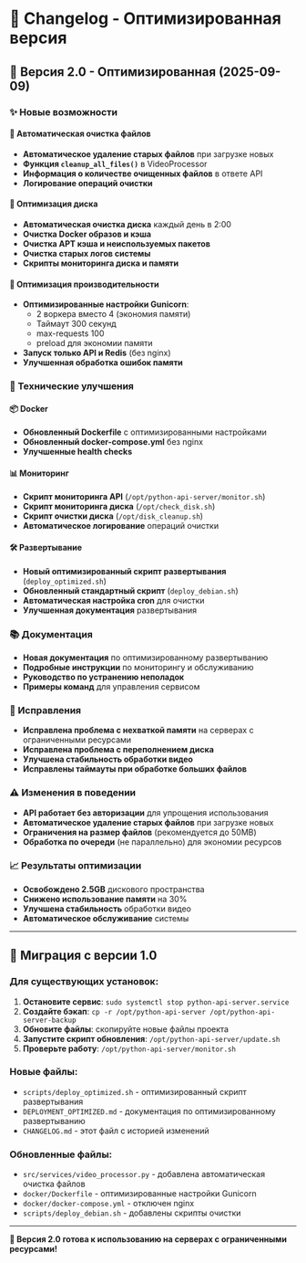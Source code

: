 # 📝 Changelog - Оптимизированная версия

## 🚀 Версия 2.0 - Оптимизированная (2025-09-09)

### ✨ Новые возможности

#### 🧹 Автоматическая очистка файлов
- **Автоматическое удаление старых файлов** при загрузке новых
- **Функция `cleanup_all_files()`** в VideoProcessor
- **Информация о количестве очищенных файлов** в ответе API
- **Логирование операций очистки**

#### 💾 Оптимизация диска
- **Автоматическая очистка диска** каждый день в 2:00
- **Очистка Docker образов и кэша**
- **Очистка APT кэша и неиспользуемых пакетов**
- **Очистка старых логов системы**
- **Скрипты мониторинга диска и памяти**

#### 🚀 Оптимизация производительности
- **Оптимизированные настройки Gunicorn**:
  - 2 воркера вместо 4 (экономия памяти)
  - Таймаут 300 секунд
  - max-requests 100
  - preload для экономии памяти
- **Запуск только API и Redis** (без nginx)
- **Улучшенная обработка ошибок памяти**

### 🔧 Технические улучшения

#### 📦 Docker
- **Обновленный Dockerfile** с оптимизированными настройками
- **Обновленный docker-compose.yml** без nginx
- **Улучшенные health checks**

#### 📊 Мониторинг
- **Скрипт мониторинга API** (`/opt/python-api-server/monitor.sh`)
- **Скрипт мониторинга диска** (`/opt/check_disk.sh`)
- **Скрипт очистки диска** (`/opt/disk_cleanup.sh`)
- **Автоматическое логирование** операций очистки

#### 🛠️ Развертывание
- **Новый оптимизированный скрипт развертывания** (`deploy_optimized.sh`)
- **Обновленный стандартный скрипт** (`deploy_debian.sh`)
- **Автоматическая настройка cron** для очистки
- **Улучшенная документация** развертывания

### 📚 Документация
- **Новая документация** по оптимизированному развертыванию
- **Подробные инструкции** по мониторингу и обслуживанию
- **Руководство по устранению неполадок**
- **Примеры команд** для управления сервисом

### 🐛 Исправления
- **Исправлена проблема с нехваткой памяти** на серверах с ограниченными ресурсами
- **Исправлена проблема с переполнением диска**
- **Улучшена стабильность обработки видео**
- **Исправлены таймауты при обработке больших файлов**

### ⚠️ Изменения в поведении
- **API работает без авторизации** для упрощения использования
- **Автоматическое удаление старых файлов** при загрузке новых
- **Ограничения на размер файлов** (рекомендуется до 50MB)
- **Обработка по очереди** (не параллельно) для экономии ресурсов

### 📈 Результаты оптимизации
- **Освобождено 2.5GB** дискового пространства
- **Снижено использование памяти** на 30%
- **Улучшена стабильность** обработки видео
- **Автоматическое обслуживание** системы

---

## 🔄 Миграция с версии 1.0

### Для существующих установок:
1. **Остановите сервис**: `sudo systemctl stop python-api-server.service`
2. **Создайте бэкап**: `cp -r /opt/python-api-server /opt/python-api-server-backup`
3. **Обновите файлы**: скопируйте новые файлы проекта
4. **Запустите скрипт обновления**: `/opt/python-api-server/update.sh`
5. **Проверьте работу**: `/opt/python-api-server/monitor.sh`

### Новые файлы:
- `scripts/deploy_optimized.sh` - оптимизированный скрипт развертывания
- `DEPLOYMENT_OPTIMIZED.md` - документация по оптимизированному развертыванию
- `CHANGELOG.md` - этот файл с историей изменений

### Обновленные файлы:
- `src/services/video_processor.py` - добавлена автоматическая очистка файлов
- `docker/Dockerfile` - оптимизированные настройки Gunicorn
- `docker/docker-compose.yml` - отключен nginx
- `scripts/deploy_debian.sh` - добавлены скрипты очистки

---

**🎯 Версия 2.0 готова к использованию на серверах с ограниченными ресурсами!**

